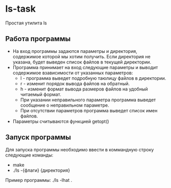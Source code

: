 # ls-task
Простая утилита ls

## Работа программы
- На вход программы задаются параметры и директория, содержимое которой мы хотим получить. Если директория не указана, будет выведен список файлов в текущей директории.
- Программа принимает на вход следующие параметры и выводит содержимое взависимости от указанных параметров:
  -  l - программа выведет подробную таюлицу файлов в директории.
  -  r - изменит порядок вывода файлов на обратный.
  -  h - изменит формат вывода размеров файлов на удобный читаемый формат.
  -  При указании неправильного параметра программа выведет сообщение о неправильном параметре.
  -  При отсутствии параметров программа выведет список имен файлов.
- Параметры считываются функцией getopt()


## Запуск программы
Для запуска программы необходимо ввести в коммандную строку следующие команды:
  - make
  - ./ls -{флаги} {директория}

Пример программы: ./ls -lhat .
